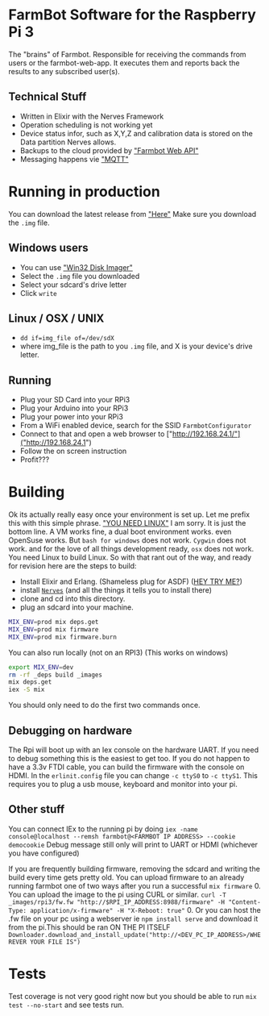 # FarmBot Software for the Raspberry Pi 3
The "brains" of Farmbot. Responsible for receiving the commands from users or the farmbot-web-app. It executes them and reports back the results to any subscribed user(s).

## Technical Stuff
* Written in Elixir with the Nerves Framework
* Operation scheduling is not working yet
* Device status infor, such as X,Y,Z and calibration data is stored on the Data partition Nerves allows.
* Backups to the cloud provided by ["Farmbot Web API"]("https://github.com/farmbot/farmbot-web-api")
* Messaging happens vie ["MQTT"]("https://github.com/farmbot/mqtt-gateway")

# Running in production
You can download the latest release from ["Here"]("https://github.com/FarmBot/farmbot-raspberry-pi-controller/releases")
Make sure you download the `.img` file.
## Windows users
* You can use ["Win32 Disk Imager"]("https://sourceforge.net/projects/win32diskimager/")
* Select the `.img` file you downloaded
* Select your sdcard's drive letter
* Click `write`

## Linux / OSX / UNIX
* `dd if=img_file of=/dev/sdX`
* where img_file is the path to you `.img` file, and X is your device's drive letter.

## Running
* Plug your SD Card into your RPi3
* Plug your Arduino into your RPi3
* Plug your power into your RPi3
* From a WiFi enabled device, search for the SSID `FarmbotConfigurator`
* Connect to that and open a web browser to ["http://192.168.24.1/"]("http://192.168.24.1")
* Follow the on screen instruction
* Profit???

# Building
Ok its actually really easy once your environment is set up. Let me prefix this with this simple phrase. ["YOU NEED LINUX"]("http://www.whylinuxisbetter.net/") I am sorry. It is just the bottom line. A VM works fine, a dual boot environment works. even OpenSuse works. But `bash for windows` does not work. `Cygwin` does not work. and for the love of all things development ready, `osx` does not work. You need Linux to build Linux. So with that rant out of the way, and ready for revision here are the steps to build:
* Install Elixir and Erlang.  (Shameless plug for ASDF) ([HEY TRY ME?]("https://gist.github.com/ConnorRigby/8a8bffff935d1a43cd74c4b8cf28a845"))
* install [`Nerves`]("https://hexdocs.pm/nerves/installation.html") (and all the things it tells you to install there)
* clone and cd into this directory.
* plug an sdcard into your machine.
``` bash
MIX_ENV=prod mix deps.get
MIX_ENV=prod mix firmware
MIX_ENV=prod mix firmware.burn
```

You can also run locally (not on an RPI3) (This works on windows)
``` bash
export MIX_ENV=dev
rm -rf _deps build _images
mix deps.get
iex -S mix
```
You should only need to do the first two commands once.

## Debugging on hardware
The Rpi will boot up with an Iex console on the hardware UART. If you need to debug something this is the easiest to get too.
If you do not happen to have a 3.3v FTDI cable, you can build the firmware with the console on HDMI. In the `erlinit.config` file you can change `-c ttyS0` to `-c ttyS1`. This requires you to plug a usb mouse, keyboard and monitor into your pi.

## Other stuff
You can connect IEx to the running pi by doing
`iex -name console@localhost --remsh farmbot@<FARMBOT IP ADDRESS> --cookie democookie`
Debug message still only will print to UART or HDMI (whichever you have configured)

If you are frequently building firmware, removing the sdcard and writing the build every time gets pretty old. You can upload firmware to an already running farmbot one of two ways after you run a successful `mix firmware`
0. You can upload the image to the pi using CURL or similar. `curl -T _images/rpi3/fw.fw "http://$RPI_IP_ADDRESS:8988/firmware" -H "Content-Type: application/x-firmware" -H "X-Reboot: true"`
0. Or you can host the .fw file on your pc using a webserver ie `npm install serve` and download it from the pi.This should be ran ON THE PI ITSELF `Downloader.download_and_install_update("http://<DEV_PC_IP_ADDRESS>/WHEREVER YOUR FILE IS")`

# Tests
Test coverage is not very good right now but you should be able to run `mix test --no-start` and see tests run. 
